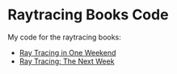 # Raytracing Books Code

My code for the raytracing books:

- [Ray Tracing in One Weekend](https://www.realtimerendering.com/raytracing/Ray%20Tracing%20in%20a%20Weekend.pdf)
- [Ray Tracing: The Next Week](https://www.realtimerendering.com/raytracing/Ray%20Tracing_%20The%20Next%20Week.pdf)